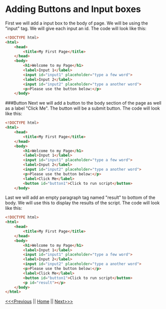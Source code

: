 # Adding Buttons and Input boxes

First we will add a input box to the body of page. We will be using the "input" tag. We will give each input an id. The code will look like this:
```html
<!DOCTYPE html>
<html>
    <head>
        <title>My First Page</title>
    </head>
    <body>
        <h1>Welcome to my Page</h1>
        <label>Input 1</label>
        <input id="input1" placeholder="type a few word">
        <label>Input 2</label>
        <input id="input2" placeholder="type a another word">
        <p>Please use the button below:</p>
    </body>
```

###Button
Next we will add a button to the body section of the page as well as a label "Click Me".  The button will be a submit button.  The code will look like this:
```html
<!DOCTYPE html>
<html>
    <head>
        <title>My First Page</title>
    </head>
    <body>
        <h1>Welcome to my Page</h1>
        <label>Input 1</label>
        <input id="input1" placeholder="type a few word">
        <label>Input 2</label>
        <input id="input2" placeholder="type a another word">
        <p>Please use the button below:</p>
        <label>Click Me</label>
        <button id="button1">Click to run script</button>
    </body>
```

Last we will add an empty paragraph tag named "result" to bottom of the body.  We will use this to display the results of the script.  The code will look like this:
```html
<!DOCTYPE html>
<html>
    <head>
        <title>My First Page</title>
    </head>
    <body>
        <h1>Welcome to my Page</h1>
        <label>Input 1</label>
        <input id="input1" placeholder="type a few word">
        <label>Input 2</label>
        <input id="input2" placeholder="type a another word">
        <p>Please use the button below:</p>
        <label>Click Me</label>
        <button id="button1">Click to run script</button>
        <p id="result"></p>
    </body>
</html>
```
[<<<Previous](HTML1.md) || [Home](README.md) || [Next>>>](CSSjs.md)
